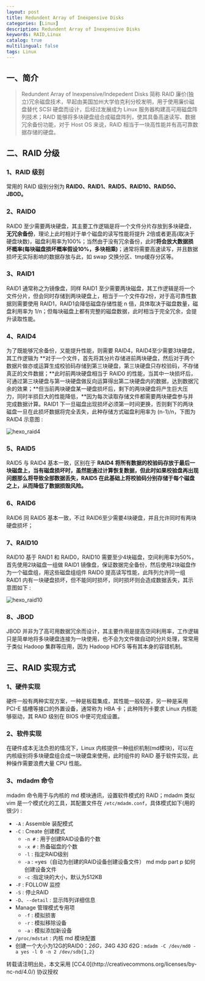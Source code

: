 ```yaml
---
layout: post
title: Redundent Array of Inexpensive Disks
categories: [Linux]
description: Redundent Array of Inexpensive Disks
keywords: RAID,Linux
catalog: true
multilingual: false
tags: Linux
---
```



## 一、简介

> Redundent Array of Inexpensive/Indepedent Disks 简称 RAID 廉价(独立)冗余磁盘技术，早起由美国加州大学伯克利分校发明，用于使用廉价磁盘替代 SCSI 硬盘而设计，后经过发展成为 Linux 服务器构建高可用磁盘阵列技术；RAID 能够将多块硬盘组合成磁盘阵列，使其具备高速读写、数据冗余备份功能，对于 Host OS 来说，RAID 相当于一块高性能并有高可靠数据存储的硬盘。

## 二、RAID 分级

### 1、RAID 级别

常用的 RAID 级别分别为 **RAID0、RAID1、RAID5、RAID10、RAID50、JBOD。**

<!--more-->

### 2、RAID0

RAID0 至少需要两块硬盘，其主要工作逻辑是将一个文件分片存放到多块硬盘，**无冗余备份**，理论上此时相对于单个磁盘的读写性能将提升 2倍或者更高(取决于硬盘块数)，磁盘利用率为100%；当然由于没有冗余备份，此时**将会放大数据损坏概率(每块磁盘损坏概率假设10%，多块相乘)**；通常将需要高速读写，并且数据损坏无实际影响的数据存放与此，如 swap 交换分区、tmp缓存分区等。

### 3、RAID1

RAID1 通常称之为镜像盘，同样 RAID1 至少需要两块磁盘，其工作逻辑是将一个文件分片，但会同时存储到两块硬盘上，相当于一个文件存2份，对于高可靠性数据则需要使用 RAID1，RAID1会降低磁盘存储性能 n 倍，具体取决于磁盘数量，磁盘利用率为 1/n；但每块磁盘上都有完整的磁盘数据，此时相当于完全冗余，会提升读取性能。

### 4、RAID4

为了既能够冗余备份，又能提升性能，则需要 RAID4，RAID4至少需要3块硬盘，其工作逻辑为 **对于一个文件，首先将其分片存储进前两块硬盘，然后对于两个数据片做亦或运算生成校验码存储到第三块硬盘，第三块硬盘只存校验码，不存储真正的文件数据；**此时前两块硬盘相当于 RAID0 的性能，当其中一块损坏后，可通过第三块硬盘与第一块硬盘做反向运算得出第二块硬盘内的数据，达到数据冗余的效果；**但当前两块硬盘某一硬盘损坏后，剩下的两块硬盘将产生巨大压力，同时半损巨大的性能降低，**因为每次读取存储文件都需要两块硬盘参与并完成数据计算。RAID1 下一旦磁盘出现损坏必须第一时间更换，否则剩下的两块磁盘一旦在此损坏数据将完全丢失，此种存储方式磁盘利用率为 (n-1)/n，下图为 RAID4 示意图 :

![hexo_raid4](https://oss.link/markdown/hexo_raid4.png)


### 5、RAID5

RAID5 与 RAID4 基本一致，区别在于 **RAID4 将所有数据的校验码存放于最后一块磁盘上，当有磁盘损坏时，虽然能通过计算恢复数据，但此时如果校验盘再出现问题那么将导致全部数据丢失，RAID5 在此基础上将校验码分别存储于每个磁盘之上，从而降低了数据损毁风险。**

### 6、RAID6

RAID6 同 RAID5 基本一致，不过 RAID6至少需要4块硬盘，并且允许同时有两块硬盘损坏；

### 7、RAID10

RAID10 基于 RAID1 和 RAID0，RAID10 需要至少4块磁盘，空间利用率为50%，首先使用2块磁盘一组做 RAID1 镜像盘，保证数据完全备份，然后使用2块磁盘作为一个磁盘组，用这些磁盘组组件 RAID0 提高读写性能，此阵列允许同一组 RAID1 内有一块硬盘损坏，但不能同时损坏，同时损坏则会造成数据丢失，其示意图如下 :

![hexo_raid10](https://oss.link/markdown/hexo_raid10.png)

### 8、JBOD

JBOD 并非为了高可用数据冗余而设计，其主要作用是提高空间利用率，工作逻辑只是简单地将多块硬盘连接为一块使用，也不会为文件做自动的分片处理，常常用于类似 Hadoop 集群等应用，因为 Hadoop HDFS 等有其本身的容错机制。

## 三、RAID 实现方式

### 1、硬件实现

硬件一般有两种实现方案，一种是板载集成，其性能一般较差，另一种是采用 PCI-E 插槽等接口的外置设备，通常称为 HBA 卡；此种阵列卡要求 Linux 内核能够驱动，其 RAID 级别在 BIOS 中便可完成设置。

### 2、软件实现

在硬件成本无法负担的情况下，Linux 内核提供一种组织机制(md模块)，可以在内核级别将多块硬盘组合成一块硬盘来使用，此时组件的 RAID 基于软件实现，此种操作需要浪费大量 CPU 性能。

### 3、mdadm 命令

mdadm 命令用于与内核的 md 模块通讯，设置软件模式的 RAID；mdadm 类似 vim 是一个模式化的工具，其配置文件在 `/etc/mdadm.conf`，具体模式如下(用的很少) :

- `-A` : Assemble 装配模式
- `-C` : Create 创建模式
  - `-n #` : 用于创建RAID设备的个数
  - `-x #` : 热备磁盘的个数
  - `-l` : 指定RAID级别
  - `-a` : =yes（自动为创建的RAID设备创建设备文件） md mdp part p 如何创建设备文件
  - `-c` :指定块的大小，默认为512KB
- `-F` : FOLLOW 监控
- `-S` : 停止RAID
- `-D`、`--detail` : 显示阵列详细信息
- Manage 管理模式专用项
  - `-f` : 模拟损害
  - `-r` : 模拟移除设备
  - `-a` : 模拟添加新设备
- `/proc/mdstat` : 内核 md 模块配置
- 创建一个大小为12G的RAID0：2*6G，3*4G 4*3G 6*2G : `mdadm -C /dev/md0 -a yes -l 0 -n 2 /dev/sdb{1,2}`


<audio autoplay="autoplay">
<source src="https://oss.link/markdown/Cake-By-The Ocean.mp3" type="audio/mpeg" />
Your browser does not support the audio element.
</audio>
转载请注明出处，本文采用 [CC4.0](http://creativecommons.org/licenses/by-nc-nd/4.0/) 协议授权
